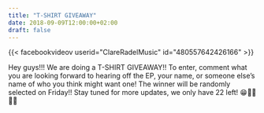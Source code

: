 ```yaml
---
title: "T-SHIRT GIVEAWAY"
date: 2018-09-09T12:00:00+02:00
draft: false
---
```


{{< facebookvideov userid="ClareRadelMusic" id="480557642426166" >}}

Hey guys!!! We are doing a T-SHIRT GIVEAWAY!! To enter, comment what you are looking forward to hearing off the EP, your name, or someone else’s name of who you think might want one! The winner will be randomly selected on Friday!! Stay tuned for more updates, we only have 22 left! 😁🎉🎸✨💕
